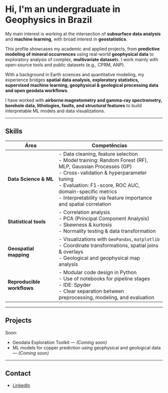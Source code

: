 
# Hi, I'm an undergraduate in Geophysics in Brazil

My main interest is working at the intersection of **subsurface data analysis** and **machine learning**, with broad interest in **geostatistics**.

This profile showcases my academic and applied projects, from **predictive modeling of mineral occurrences** using real-world **geophysical data** to exploratory analysis of complex, **multivariate dataset**s. I work mainly with open-source tools and public datasets (e.g., CPRM, ANP).

With a background in Earth sciences and quantitative modeling, my experience bridges **spatial data analysis, exploratory statistics, supervised machine learning, geophysical & geological processing data and open geodata workflows**.

I have worked with **airborne magnetometry and gamma-ray spectrometry, borehole data, lithologies, faults, and structural features** to build interpretable ML models and data visualizations.

---

## Skills 

| **Área**                   | **Competências**                                                                                                                                                                                                                                                                                 |
| -------------------------- | ------------------------------------------------------------------------------------------------------------------------------------------------------------------------------------------------------------------------------------------------------------------------------------------------ |
| **Data Science & ML**      | - Data cleaning, feature selection  <br> - Model training: Random Forest (RF), MLP, Gaussian Processes (GP) <br> - Cross-validation & hyperparameter tuning <br> - Evaluation: F1-score, ROC AUC, domain-specific metrics <br> - Interpretability via feature importance and spatial correlation |
| **Statistical tools**      | - Correlation analysis <br> - PCA (Principal Component Analysis) <br> - Skewness & kurtosis <br> - Normality testing & data transformation                                                                                                                                                       |
| **Geospatial mapping**     | - Visualizations with `GeoPandas`, `matplotlib` <br> - Coordinate transformations, spatial joins & overlays <br> - Geological and geophysical map analysis                                                                                                                                       |
| **Reproducible workflows** | - Modular code design in Python <br> - Use of notebooks for pipeline stages <br> - IDE: Spyder <br> - Clear separation between preprocessing, modeling, and evaluation                                                                                                                           |
---

## Projects

Soon:
- Geodata Exploration Toolkit — *(Coming soon)*
- ML models for copper prediction using geophysical and geological data — *(Coming soon)*

---

## Contact

- [LinkedIn](https://linkedin.com/in/seuusuario)
